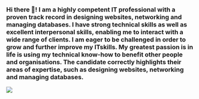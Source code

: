 ### Hi there 👋! I am a highly competent IT professional with a proven track record in designing websites, networking and managing databases. I have strong technical skills as well as excellent interpersonal skills, enabling me to interact with a wide range of clients. I am eager to be challenged in order to grow and further improve my ITskills. My greatest passion is in life is using my technical know-how to benefit other people and organisations. The candidate correctly highlights their areas of expertise, such as designing websites, networking and managing databases.

<img src="https://github-readme-stats.vercel.app/api?username=dhoolkarnain&&show_icons=true&title_color=ffffff&icon_color=bb2acf&text_color=daf7dc&bg_color=151515">
